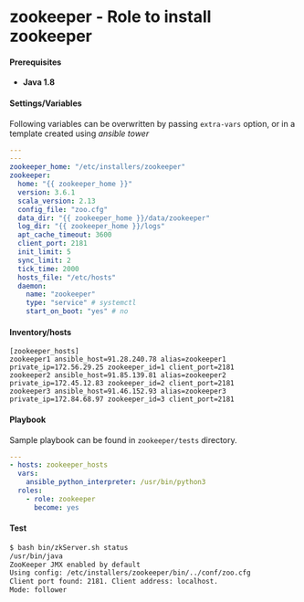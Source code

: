 # zookeeper - Role to install zookeeper

#### Prerequisites
- **Java 1.8**

#### Settings/Variables

Following variables can be overwritten by passing `extra-vars` option, or in a template created using *ansible tower*

```yaml
---
---
zookeeper_home: "/etc/installers/zookeeper"
zookeeper:
  home: "{{ zookeeper_home }}"
  version: 3.6.1
  scala_version: 2.13
  config_file: "zoo.cfg"
  data_dir: "{{ zookeeper_home }}/data/zookeeper"
  log_dir: "{{ zookeeper_home }}/logs"
  apt_cache_timeout: 3600
  client_port: 2181
  init_limit: 5
  sync_limit: 2
  tick_time: 2000
  hosts_file: "/etc/hosts"
  daemon:
    name: "zookeeper"
    type: "service" # systemctl
    start_on_boot: "yes" # no
```

#### Inventory/hosts
```
[zookeeper_hosts]
zookeeper1 ansible_host=91.28.240.78 alias=zookeeper1 private_ip=172.56.29.25 zookeeper_id=1 client_port=2181
zookeeper2 ansible_host=91.85.139.81 alias=zookeeper2 private_ip=172.45.12.83 zookeeper_id=2 client_port=2181
zookeeper3 ansible_host=91.46.152.93 alias=zookeeper3 private_ip=172.84.68.97 zookeeper_id=3 client_port=2181
```

#### Playbook
Sample playbook can be found in `zookeeper/tests` directory.

```yaml
---
- hosts: zookeeper_hosts
  vars:
  	ansible_python_interpreter: /usr/bin/python3
  roles:
  	- role: zookeeper
  	  become: yes
```

#### Test
```bash
$ bash bin/zkServer.sh status
/usr/bin/java
ZooKeeper JMX enabled by default
Using config: /etc/installers/zookeeper/bin/../conf/zoo.cfg
Client port found: 2181. Client address: localhost.
Mode: follower
```
